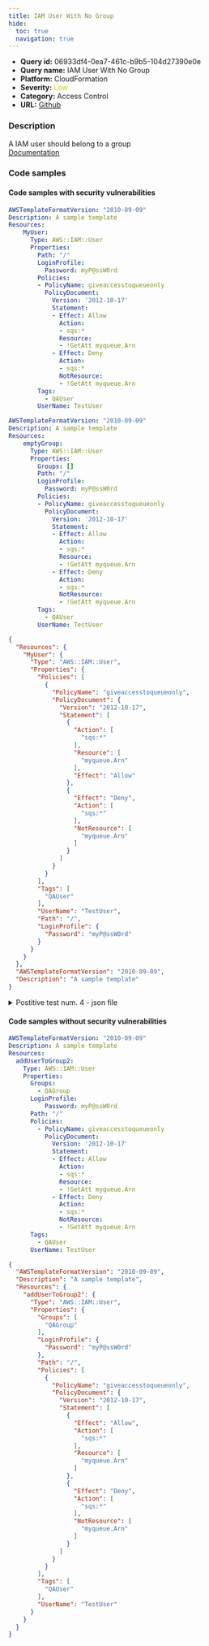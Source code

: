```yaml
---
title: IAM User With No Group
hide:
  toc: true
  navigation: true
---
```


<style>
  .highlight .hll {
    background-color: #ff171742;
  }
  .md-content {
    max-width: 1100px;
    margin: 0 auto;
  }
</style>

-   **Query id:** 06933df4-0ea7-461c-b9b5-104d27390e0e
-   **Query name:** IAM User With No Group
-   **Platform:** CloudFormation
-   **Severity:** <span style="color:#CC0">Low</span>
-   **Category:** Access Control
-   **URL:** [Github](https://github.com/Checkmarx/kics/tree/master/assets/queries/cloudFormation/aws/iam_user_with_no_group)

### Description
A IAM user should belong to a group<br>
[Documentation](https://docs.aws.amazon.com/AWSCloudFormation/latest/UserGuide/quickref-iam.html#scenario-iam-policy)

### Code samples
#### Code samples with security vulnerabilities
```yaml title="Postitive test num. 1 - yaml file" hl_lines="6"
AWSTemplateFormatVersion: "2010-09-09"
Description: A sample template
Resources:
    MyUser:
      Type: AWS::IAM::User
      Properties:
        Path: "/"
        LoginProfile:
          Password: myP@ssW0rd
        Policies:
        - PolicyName: giveaccesstoqueueonly
          PolicyDocument:
            Version: '2012-10-17'
            Statement:
            - Effect: Allow
              Action:
              - sqs:*
              Resource:
              - !GetAtt myqueue.Arn
            - Effect: Deny
              Action:
              - sqs:*
              NotResource:
              - !GetAtt myqueue.Arn
        Tags:
          - QAUser
        UserName: TestUser

```
```yaml title="Postitive test num. 2 - yaml file" hl_lines="7"
AWSTemplateFormatVersion: "2010-09-09"
Description: A sample template
Resources:
    emptyGroup:
      Type: AWS::IAM::User
      Properties:
        Groups: []
        Path: "/"
        LoginProfile:
          Password: myP@ssW0rd
        Policies:
        - PolicyName: giveaccesstoqueueonly
          PolicyDocument:
            Version: '2012-10-17'
            Statement:
            - Effect: Allow
              Action:
              - sqs:*
              Resource:
              - !GetAtt myqueue.Arn
            - Effect: Deny
              Action:
              - sqs:*
              NotResource:
              - !GetAtt myqueue.Arn
        Tags:
          - QAUser
        UserName: TestUser

```
```json title="Postitive test num. 3 - json file" hl_lines="5"
{
  "Resources": {
    "MyUser": {
      "Type": "AWS::IAM::User",
      "Properties": {
        "Policies": [
          {
            "PolicyName": "giveaccesstoqueueonly",
            "PolicyDocument": {
              "Version": "2012-10-17",
              "Statement": [
                {
                  "Action": [
                    "sqs:*"
                  ],
                  "Resource": [
                    "myqueue.Arn"
                  ],
                  "Effect": "Allow"
                },
                {
                  "Effect": "Deny",
                  "Action": [
                    "sqs:*"
                  ],
                  "NotResource": [
                    "myqueue.Arn"
                  ]
                }
              ]
            }
          }
        ],
        "Tags": [
          "QAUser"
        ],
        "UserName": "TestUser",
        "Path": "/",
        "LoginProfile": {
          "Password": "myP@ssW0rd"
        }
      }
    }
  },
  "AWSTemplateFormatVersion": "2010-09-09",
  "Description": "A sample template"
}

```
<details><summary>Postitive test num. 4 - json file</summary>

```json hl_lines="8"
{
  "AWSTemplateFormatVersion": "2010-09-09",
  "Description": "A sample template",
  "Resources": {
    "emptyGroup": {
      "Type": "AWS::IAM::User",
      "Properties": {
        "Groups": [],
        "Path": "/",
        "LoginProfile": {
          "Password": "myP@ssW0rd"
        },
        "Policies": [
          {
            "PolicyName": "giveaccesstoqueueonly",
            "PolicyDocument": {
              "Version": "2012-10-17",
              "Statement": [
                {
                  "Effect": "Allow",
                  "Action": [
                    "sqs:*"
                  ],
                  "Resource": [
                    "myqueue.Arn"
                  ]
                },
                {
                  "Effect": "Deny",
                  "Action": [
                    "sqs:*"
                  ],
                  "NotResource": [
                    "myqueue.Arn"
                  ]
                }
              ]
            }
          }
        ],
        "Tags": [
          "QAUser"
        ],
        "UserName": "TestUser"
      }
    }
  }
}

```
</details>


#### Code samples without security vulnerabilities
```yaml title="Negative test num. 1 - yaml file"
AWSTemplateFormatVersion: "2010-09-09"
Description: A sample template
Resources:
  addUserToGroup2:
    Type: AWS::IAM::User
    Properties:
      Groups:
        - QAGroup
      LoginProfile:
          Password: myP@ssW0rd
      Path: "/"
      Policies:
        - PolicyName: giveaccesstoqueueonly
          PolicyDocument:
            Version: '2012-10-17'
            Statement:
            - Effect: Allow
              Action:
              - sqs:*
              Resource:
              - !GetAtt myqueue.Arn
            - Effect: Deny
              Action:
              - sqs:*
              NotResource:
              - !GetAtt myqueue.Arn
      Tags:
        - QAUser
      UserName: TestUser

```
```json title="Negative test num. 2 - json file"
{
  "AWSTemplateFormatVersion": "2010-09-09",
  "Description": "A sample template",
  "Resources": {
    "addUserToGroup2": {
      "Type": "AWS::IAM::User",
      "Properties": {
        "Groups": [
          "QAGroup"
        ],
        "LoginProfile": {
          "Password": "myP@ssW0rd"
        },
        "Path": "/",
        "Policies": [
          {
            "PolicyName": "giveaccesstoqueueonly",
            "PolicyDocument": {
              "Version": "2012-10-17",
              "Statement": [
                {
                  "Effect": "Allow",
                  "Action": [
                    "sqs:*"
                  ],
                  "Resource": [
                    "myqueue.Arn"
                  ]
                },
                {
                  "Effect": "Deny",
                  "Action": [
                    "sqs:*"
                  ],
                  "NotResource": [
                    "myqueue.Arn"
                  ]
                }
              ]
            }
          }
        ],
        "Tags": [
          "QAUser"
        ],
        "UserName": "TestUser"
      }
    }
  }
}

```
